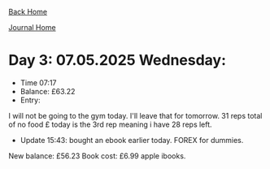 [Back Home](../index.html)

[Journal Home](index.html)



# Day 3: 07.05.2025 Wednesday:

* Time 07:17
* Balance: £63.22
* Entry:

I will not be going to the gym today. I'll leave that for tomorrow.
31 reps total of no food £ today is the 3rd rep meaning i have 28 reps left.

* Update 15:43: bought an ebook earlier today. FOREX for dummies.

New balance: £56.23
Book cost: £6.99 apple ibooks.


